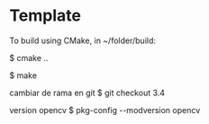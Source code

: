 # Template

To build using CMake, in ~/folder/build:

$ cmake ..

$ make


cambiar de rama en git 
$ git checkout 3.4 

version opencv
$ pkg-config --modversion opencv



